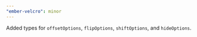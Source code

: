 ```yaml
---
"ember-velcro": minor
---
```


Added types for `offsetOptions`, `flipOptions`, `shiftOptions`, and `hideOptions`.
